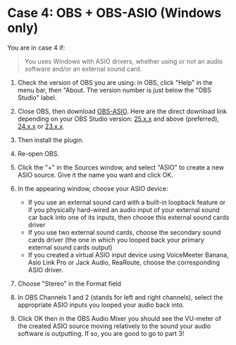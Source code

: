 # Case 4: OBS + OBS-ASIO (Windows only)

You are in case 4 if:
> You uses Windows with ASIO drivers, whether using or not an audio software and/or an external sound card.

1.  Check the version of OBS you are using: in OBS, click "Help" in the menu bar, then "About. The version number is just below the "OBS Studio" label.

2.  Close OBS, then download [OBS-ASIO](https://github.com/Andersama/obs-asio). Here are the direct download link depending on your OBS Studio version: [25.x.x](https://github.com/Andersama/obs-asio/releases/download/v2.0.2/obs-asio-installer_2.0.2.exe) and above (preferred), [24.x.x](https://github.com/Andersama/obs-asio/releases/download/2.0.0/obs-asio-installer_2.0.0_obs24.exe) or [23.x.x](https://github.com/Andersama/obs-asio/releases/download/2.0.0/obs-asio-installer_2.0.0_obs23.exe).

3.  Then install the plugin.

4.  Re-open OBS.

5.  Click the "+" in the Sources window, and select "ASIO" to create a new ASIO source. Give it the name you want and click OK.

6.  In the appearing window, choose your ASIO device:
    -   If you use an external sound card with a built-in loopback feature or if you physically hard-wired an audio input of your external sound car back into one of its inputs, then choose this external sound cards driver
    -   If you use two external sound cards, choose the secondary sound cards driver (the one in which you looped back your primary external sound cards output)
    -   If you created a virtual ASIO input device using VoiceMeeter Banana, Asio Link Pro or Jack Audio, ReaRoute, choose the corresponding ASIO driver.

7.  Choose "Stereo" in the Format field
8.  In OBS Channels 1 and 2 (stands for left and right channels), select the appropriate ASIO inputs you looped your audio back into.
9.  Click OK then in the OBS Audio Mixer you should see the VU-meter of the created ASIO source moving relatively to the sound your audio software is outputting. If so, you are good to go to part 3!
